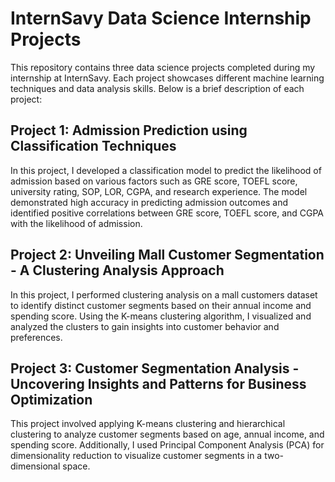 # InternSavy Data Science Internship Projects

This repository contains three data science projects completed during my internship at InternSavy. Each project showcases different machine learning techniques and data analysis skills. Below is a brief description of each project:

## Project 1: Admission Prediction using Classification Techniques

In this project, I developed a classification model to predict the likelihood of admission based on various factors such as GRE score, TOEFL score, university rating, SOP, LOR, CGPA, and research experience. The model demonstrated high accuracy in predicting admission outcomes and identified positive correlations between GRE score, TOEFL score, and CGPA with the likelihood of admission.

## Project 2: Unveiling Mall Customer Segmentation - A Clustering Analysis Approach

In this project, I performed clustering analysis on a mall customers dataset to identify distinct customer segments based on their annual income and spending score. Using the K-means clustering algorithm, I visualized and analyzed the clusters to gain insights into customer behavior and preferences.



## Project 3: Customer Segmentation Analysis - Uncovering Insights and Patterns for Business Optimization

This project involved applying K-means clustering and hierarchical clustering to analyze customer segments based on age, annual income, and spending score. Additionally, I used Principal Component Analysis (PCA) for dimensionality reduction to visualize customer segments in a two-dimensional space.




